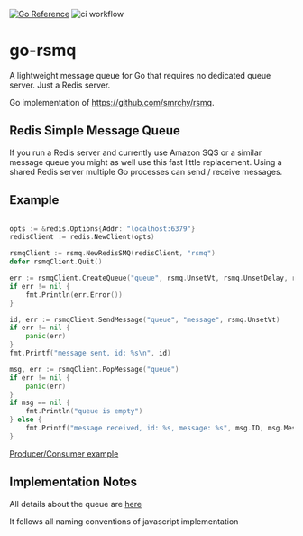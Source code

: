 [![Go Reference](https://pkg.go.dev/badge/github.com/semihbkgr/go-rsmq.svg)](https://pkg.go.dev/github.com/semihbkgr/go-rsmq)
![ci workflow](https://github.com/semihbkgr/go-rsmq/actions/workflows/ci.yml/badge.svg)

# go-rsmq

A lightweight message queue for Go that requires no dedicated queue server. Just a Redis server.

Go implementation of https://github.com/smrchy/rsmq.

## Redis Simple Message Queue

If you run a Redis server and currently use Amazon SQS or a similar message queue you might as well use this fast little
replacement. Using a shared Redis server multiple Go processes can send / receive messages.

## Example

``` go

opts := &redis.Options{Addr: "localhost:6379"}
redisClient := redis.NewClient(opts)

rsmqClient := rsmq.NewRedisSMQ(redisClient, "rsmq")
defer rsmqClient.Quit()

err := rsmqClient.CreateQueue("queue", rsmq.UnsetVt, rsmq.UnsetDelay, rsmq.UnsetMaxsize)
if err != nil {
    fmt.Println(err.Error())
}

id, err := rsmqClient.SendMessage("queue", "message", rsmq.UnsetVt)
if err != nil {
    panic(err)
}
fmt.Printf("message sent, id: %s\n", id)

msg, err := rsmqClient.PopMessage("queue")
if err != nil {
    panic(err)
}
if msg == nil {
    fmt.Println("queue is empty")
} else {
    fmt.Printf("message received, id: %s, message: %s", msg.ID, msg.Message)
}

```

[Producer/Consumer example](./example/main.go)

## Implementation Notes

All details about the queue are [here](https://github.com/smrchy/rsmq/blob/master/README.md)

It follows all naming conventions of javascript implementation
